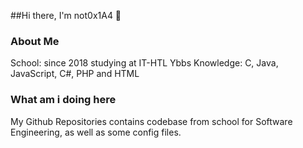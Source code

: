##Hi there, I'm not0x1A4 👋

### About Me

School:	since 2018 studying at IT-HTL Ybbs
Knowledge: C, Java, JavaScript, C#, PHP and HTML

### What am i doing here

My Github Repositories contains codebase from school for Software Engineering, as well as some config files.
